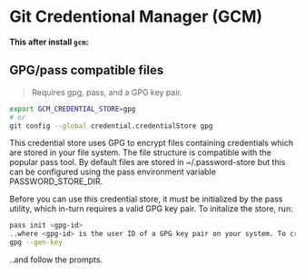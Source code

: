 # Git Credentional Manager (GCM)

**This after install `gcm`:**

## GPG/pass compatible files

> Requires gpg, pass, and a GPG key pair.

```bash
export GCM_CREDENTIAL_STORE=gpg
# or
git config --global credential.credentialStore gpg
```

This credential store uses GPG to encrypt files containing credentials which are stored in your file system. The file structure is compatible with the popular pass tool. By default files are stored in ~/.password-store but this can be configured using the pass environment variable PASSWORD_STORE_DIR.

Before you can use this credential store, it must be initialized by the pass utility, which in-turn requires a valid GPG key pair. To initalize the store, run:

```bash
pass init <gpg-id>
..where <gpg-id> is the user ID of a GPG key pair on your system. To create a new GPG key pair, run:
gpg --gen-key
```


..and follow the prompts.


